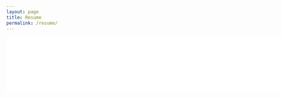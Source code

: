 ```yaml
---
layout: page
title: Resume
permalink: /resume/
---
```


<dl>
<object data="/pathakchinmay_resume.pdf" type="application/pdf" width="900" height="1000">
    <embed src="/pathakchinmay_resume.pdf" type="application/pdf" width="900" heigth="1000"/>
</object>
</dl>
